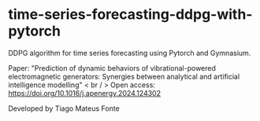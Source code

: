 # time-series-forecasting-ddpg-with-pytorch

DDPG algorithm for time series forecasting using Pytorch and Gymnasium.

Paper: "Prediction of dynamic behaviors of vibrational-powered electromagnetic generators: Synergies between analytical and artificial intelligence modelling" < br / >
Open access: https://doi.org/10.1016/j.apenergy.2024.124302

Developed by Tiago Mateus Fonte
